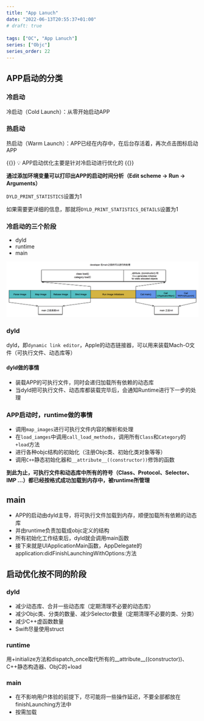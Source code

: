 ```yaml
---
title: "App Lanuch"
date: "2022-06-13T20:55:37+01:00"
# draft: true

tags: ["OC", "App Lanuch"]
series: ["Objc"]
series_order: 22
---
```


## APP启动的分类

### 冷启动

冷启动（Cold Launch）：从零开始启动APP

### 热启动

热启动（Warm Launch）：APP已经在内存中，在后台存活着，再次点击图标启动APP

{{<alert>}}
💡 APP启动优化主要是针对冷启动进行优化的
{{</alert>}}

**通过添加环境变量可以打印出APP的启动时间分析（Edit scheme -> Run -> Arguments）**

`DYLD_PRINT_STATISTICS`设置为1

如果需要更详细的信息，那就将`DYLD_PRINT_STATISTICS_DETAILS`设置为1

### 冷启动的三个阶段

- dyld
- runtime
- main

![](1.png)

### dyld

dyld，即`dynamic link editor`，Apple的动态链接器，可以用来装载Mach-O文件（可执行文件、动态库等）

#### dyld做的事情

- 装载APP的可执行文件，同时会递归加载所有依赖的动态库
- 当dyld把可执行文件、动态库都装载完毕后，会通知Runtime进行下一步的处理

### APP启动时，runtime做的事情

- 调用`map_images`进行可执行文件内容的解析和处理
- 在`load_iamges`中调用`call_load_methods`，调用所有`Class`和`Category`的`+load`方法
- 进行各种objc结构的初始化（注册Objc类、初始化类对象等等）
- 调用`C++`静态初始化器和`__attribute__((constructor))`修饰的函数

**到此为止，可执行文件和动态库中所有的符号（Class、Protocol、Selector、IMP ...）都已经按格式成功加载到内存中，被runtime所管理**

## main

- APP的启动由dyld主导，将可执行文件加载到内存，顺便加载所有依赖的动态库
- 并由runtime负责加载成objc定义的结构
- 所有初始化工作结束后，dyld就会调用main函数
- 接下来就是UIApplicationMain函数，AppDelegate的application:didFinishLaunchingWithOptions:方法

## 启动优化按不同的阶段

### dyld

- 减少动态库、合并一些动态库（定期清理不必要的动态库）
- 减少Objc类、分类的数量、减少Selector数量（定期清理不必要的类、分类）
- 减少C++虚函数数量
- Swift尽量使用struct

### runtime

用+initialize方法和dispatch_once取代所有的__attribute__((constructor))、C++静态构造器、ObjC的+load

### main

- 在不影响用户体验的前提下，尽可能将一些操作延迟，不要全部都放在finishLaunching方法中
- 按需加载